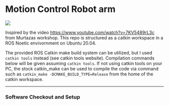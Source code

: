 # Motion Control Robot arm

![](https://github.com/KimJiHong190/Robot-arm/blob/master/hand1.gif)

Inspired by the video https://www.youtube.com/watch?v=7KV5489rL3c from Murtazas workshop. 
This repo is structured as a catkin workspace in a ROS Noetic envivornment on Ubuntu 20.04. 

The provided ROS Catkin make build system can be utilized, but I used ```catkin tools``` instead (see catkin tools website). Compilation commands below will be given assuming ```catkin tools```. If not using catkin tools on your PC, the stock catkin_make can be used to compile the code via command such as ```catkin_make -DCMAKE_BUILD_TYPE=Release``` from the home of the catkin workspace.

-----------
### Software Checkout and Setup
